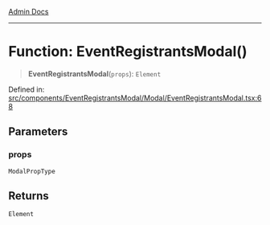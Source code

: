 [Admin Docs](/)

***

# Function: EventRegistrantsModal()

> **EventRegistrantsModal**(`props`): `Element`

Defined in: [src/components/EventRegistrantsModal/Modal/EventRegistrantsModal.tsx:68](https://github.com/PalisadoesFoundation/talawa-admin/blob/main/src/components/EventRegistrantsModal/Modal/EventRegistrantsModal.tsx#L68)

## Parameters

### props

`ModalPropType`

## Returns

`Element`
